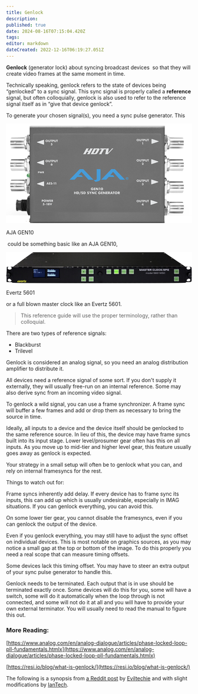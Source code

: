 ```yaml
---
title: Genlock
description: 
published: true
date: 2024-08-16T07:15:04.420Z
tags: 
editor: markdown
dateCreated: 2022-12-16T06:19:27.051Z
---
```


**Genlock** (generator lock) about syncing broadcast devices  so that they will create video frames at the same moment in time.

Technically speaking, genlock refers to the state of devices being “genlocked” to a sync signal. This sync signal is properly called a **reference** signal, but often colloquially, genlock is also used to refer to the reference signal itself as in “give that device genlock”.

To generate your chosen signal(s), you need a sync pulse generator. This

![](/syncgen/gen10.png)

AJA GEN10

 could be something basic like an AJA GEN10, 

![](/syncgen/evertz5601.png)

Evertz 5601

or a full blown master clock like an Evertz 5601.

> This reference guide will use the proper terminology, rather than colloquial.

There are two types of reference signals:

-   Blackburst
-   Trilevel

Genlock is considered an analog signal, so you need an analog distribution amplifier to distribute it.

All devices need a reference signal of some sort. If you don't supply it externally, they will usually free-run on an internal reference. Some may also derive sync from an incoming video signal.

To genlock a wild signal, you can use a frame synchronizer. A frame sync will buffer a few frames and add or drop them as necessary to bring the source in time.

Ideally, all inputs to a device and the device itself should be genlocked to the same reference source. In lieu of this, the device may have frame syncs built into its input stage. Lower level/prosumer gear often has this on all inputs. As you move up to mid-tier and higher level gear, this feature usually goes away as genlock is expected.

Your strategy in a small setup will often be to genlock what you can, and rely on internal framesyncs for the rest.

Things to watch out for:

Frame syncs inherently add delay. If every device has to frame sync its inputs, this can add up which is usually undesirable, especially in IMAG situations. If you can genlock everything, you can avoid this.

On some lower tier gear, you cannot disable the framesyncs, even if you can genlock the output of the device.

Even if you genlock everything, you may still have to adjust the sync offset on individual devices. This is most notable on graphics sources, as you may notice a small gap at the top or bottom of the image. To do this properly you need a real scope that can measure timing offsets.

Some devices lack this timing offset. You may have to steer an extra output of your sync pulse generator to handle this.

Genlock needs to be terminated. Each output that is in use should be terminated exactly once. Some devices will do this for you, some will have a switch, some will do it automatically when the loop through is not connected, and some will not do it at all and you will have to provide your own external terminator. You will usually need to read the manual to figure this out.

### More Reading:

[https://www.analog.com/en/analog-dialogue/articles/phase-locked-loop-pll-fundamentals.htmlx](https://www.analog.com/en/analog-dialogue/articles/phase-locked-loop-pll-fundamentals.htmlx)

[https://resi.io/blog/what-is-genlock/](https://resi.io/blog/what-is-genlock/)

The following is a synopsis from [a Reddit post](https://old.reddit.com/r/VIDEOENGINEERING/comments/zmbei5/genlock_basics/j0adqy8/) by [Eviltechie](https://old.reddit.com/r/VIDEOENGINEERING/comments/zmbei5/genlock_basics/j0adqy8/) and with slight modifications by [IanTech](https://discord.com/channels/494428283094564864/494428283568390147/1078067173345472635).